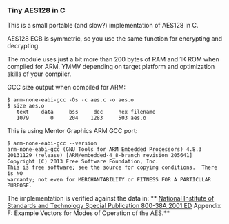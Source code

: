 ### Tiny AES128 in C

This is a small portable (and slow?) implementation of AES128 in C.

AES128 ECB is symmetric, so you use the same function for encrypting and decrypting.

The module uses just a bit more than 200 bytes of RAM and 1K ROM when compiled for ARM.
YMMV depending on target platform and optimization skills of your compiler.


GCC size output when compiled for ARM:


    $ arm-none-eabi-gcc -Os -c aes.c -o aes.o
    $ size aes.o
       text    data     bss     dec     hex filename
       1079       0     204    1283     503 aes.o


This is using Mentor Graphics ARM GCC port:

    $ arm-none-eabi-gcc --version
    arm-none-eabi-gcc (GNU Tools for ARM Embedded Processors) 4.8.3 20131129 (release) [ARM/embedded-4_8-branch revision 205641]
    Copyright (C) 2013 Free Software Foundation, Inc.
    This is free software; see the source for copying conditions.  There is NO
    warranty; not even for MERCHANTABILITY or FITNESS FOR A PARTICULAR PURPOSE.


The implementation is verified against the data in:
**
[National Institute of Standards and Technology Special Publication 800-38A 2001 ED](http://csrc.nist.gov/publications/nistpubs/800-38a/sp800-38a.pdf) Appendix F: Example Vectors for Modes of Operation of the AES.**
